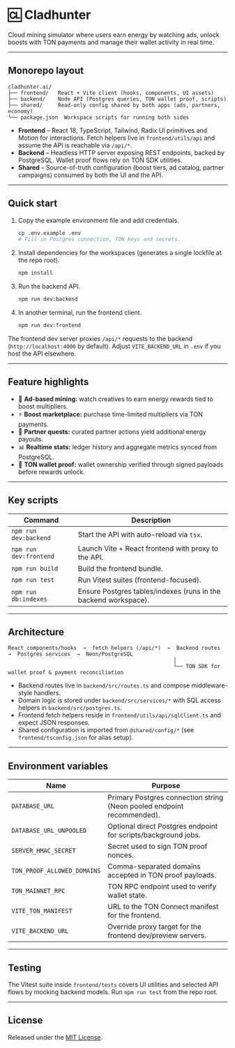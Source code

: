 # 🆑 Cladhunter

Cloud mining simulator where users earn energy by watching ads, unlock boosts with TON payments and manage their wallet activity in real time.

---

## Monorepo layout

```
cladhunter.ai/
├── frontend/   React + Vite client (hooks, components, UI assets)
├── backend/    Node API (Postgres queries, TON wallet proof, scripts)
├── shared/     Read-only config shared by both apps (ads, partners, economy)
└── package.json  Workspace scripts for running both sides
```

* **Frontend** – React 18, TypeScript, Tailwind, Radix UI primitives and Motion for interactions. Fetch helpers live in `frontend/utils/api` and assume the API is reachable via `/api/*`.
* **Backend** – Headless HTTP server exposing REST endpoints, backed by PostgreSQL. Wallet proof flows rely on TON SDK utilities.
* **Shared** – Source-of-truth configuration (boost tiers, ad catalog, partner campaigns) consumed by both the UI and the API.

---

## Quick start

1. Copy the example environment file and add credentials.

   ```bash
   cp .env.example .env
   # Fill in Postgres connection, TON keys and secrets.
   ```

2. Install dependencies for the workspaces (generates a single lockfile at the repo root).

   ```bash
   npm install
   ```

3. Run the backend API.

   ```bash
   npm run dev:backend
   ```

4. In another terminal, run the frontend client.

   ```bash
   npm run dev:frontend
   ```

The frontend dev server proxies `/api/*` requests to the backend (`http://localhost:4000` by default). Adjust `VITE_BACKEND_URL` in `.env` if you host the API elsewhere.

---

## Feature highlights

- 🎯 **Ad-based mining:** watch creatives to earn energy rewards tied to boost multipliers.
- ⚡ **Boost marketplace:** purchase time-limited multipliers via TON payments.
- 🤝 **Partner quests:** curated partner actions yield additional energy payouts.
- 📊 **Realtime stats:** ledger history and aggregate metrics synced from PostgreSQL.
- 🔐 **TON wallet proof:** wallet ownership verified through signed payloads before rewards unlock.

---

## Key scripts

| Command | Description |
| --- | --- |
| `npm run dev:backend` | Start the API with auto-reload via `tsx`. |
| `npm run dev:frontend` | Launch Vite + React frontend with proxy to the API. |
| `npm run build` | Build the frontend bundle. |
| `npm run test` | Run Vitest suites (frontend-focused). |
| `npm run db:indexes` | Ensure Postgres tables/indexes (runs in the backend workspace). |

---

## Architecture

```
React components/hooks  →  fetch helpers (/api/*)  →  Backend routes  →  Postgres services  →  Neon/PostgreSQL
                                                     │
                                                     └── TON SDK for wallet proof & payment reconciliation
```

- Backend routes live in `backend/src/routes.ts` and compose middleware-style handlers.
- Domain logic is stored under `backend/src/services/*` with SQL access helpers in `backend/src/postgres.ts`.
- Frontend fetch helpers reside in `frontend/utils/api/sqlClient.ts` and expect JSON responses.
- Shared configuration is imported from `@shared/config/*` (see `frontend/tsconfig.json` for alias setup).

---

## Environment variables

| Name | Purpose |
| --- | --- |
| `DATABASE_URL` | Primary Postgres connection string (Neon pooled endpoint recommended). |
| `DATABASE_URL_UNPOOLED` | Optional direct Postgres endpoint for scripts/background jobs. |
| `SERVER_HMAC_SECRET` | Secret used to sign TON proof nonces. |
| `TON_PROOF_ALLOWED_DOMAINS` | Comma-separated domains accepted in TON proof payloads. |
| `TON_MAINNET_RPC` | TON RPC endpoint used to verify wallet state. |
| `VITE_TON_MANIFEST` | URL to the TON Connect manifest for the frontend. |
| `VITE_BACKEND_URL` | Override proxy target for the frontend dev/preview servers. |

---

## Testing

The Vitest suite inside `frontend/tests` covers UI utilities and selected API flows by mocking backend models. Run `npm run test` from the repo root.

---

## License

Released under the [MIT License](./LICENSE).
